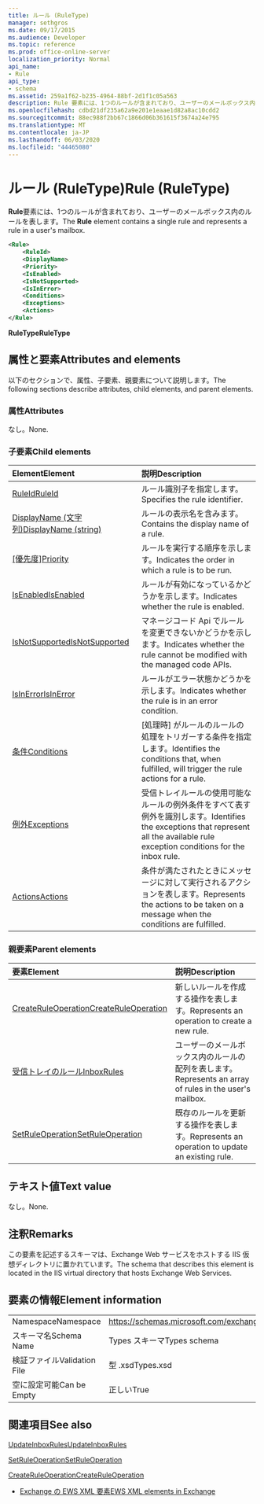 ```yaml
---
title: ルール (RuleType)
manager: sethgros
ms.date: 09/17/2015
ms.audience: Developer
ms.topic: reference
ms.prod: office-online-server
localization_priority: Normal
api_name:
- Rule
api_type:
- schema
ms.assetid: 259a1f62-b235-4964-88bf-2d1f1c05a563
description: Rule 要素には、1つのルールが含まれており、ユーザーのメールボックス内のルールを表します。
ms.openlocfilehash: cdbd21df235a62a9e201e1eaae1d82a8ac10cdd2
ms.sourcegitcommit: 88ec988f2bb67c1866d06b361615f3674a24e795
ms.translationtype: MT
ms.contentlocale: ja-JP
ms.lasthandoff: 06/03/2020
ms.locfileid: "44465080"
---
```

# <a name="rule-ruletype"></a><span data-ttu-id="55361-103">ルール (RuleType)</span><span class="sxs-lookup"><span data-stu-id="55361-103">Rule (RuleType)</span></span>

<span data-ttu-id="55361-104">**Rule**要素には、1つのルールが含まれており、ユーザーのメールボックス内のルールを表します。</span><span class="sxs-lookup"><span data-stu-id="55361-104">The **Rule** element contains a single rule and represents a rule in a user's mailbox.</span></span> 
  
```XML
<Rule>
    <RuleId>
    <DisplayName>
    <Priority>
    <IsEnabled>
    <IsNotSupported>
    <IsInError>
    <Conditions>
    <Exceptions>
    <Actions>
</Rule>
```

 <span data-ttu-id="55361-105">**RuleType**</span><span class="sxs-lookup"><span data-stu-id="55361-105">**RuleType**</span></span>
## <a name="attributes-and-elements"></a><span data-ttu-id="55361-106">属性と要素</span><span class="sxs-lookup"><span data-stu-id="55361-106">Attributes and elements</span></span>

<span data-ttu-id="55361-107">以下のセクションで、属性、子要素、親要素について説明します。</span><span class="sxs-lookup"><span data-stu-id="55361-107">The following sections describe attributes, child elements, and parent elements.</span></span>
  
### <a name="attributes"></a><span data-ttu-id="55361-108">属性</span><span class="sxs-lookup"><span data-stu-id="55361-108">Attributes</span></span>

<span data-ttu-id="55361-109">なし。</span><span class="sxs-lookup"><span data-stu-id="55361-109">None.</span></span>
  
### <a name="child-elements"></a><span data-ttu-id="55361-110">子要素</span><span class="sxs-lookup"><span data-stu-id="55361-110">Child elements</span></span>

|<span data-ttu-id="55361-111">**Element**</span><span class="sxs-lookup"><span data-stu-id="55361-111">**Element**</span></span>|<span data-ttu-id="55361-112">**説明**</span><span class="sxs-lookup"><span data-stu-id="55361-112">**Description**</span></span>|
|:-----|:-----|
|[<span data-ttu-id="55361-113">RuleId</span><span class="sxs-lookup"><span data-stu-id="55361-113">RuleId</span></span>](ruleid.md) <br/> |<span data-ttu-id="55361-114">ルール識別子を指定します。</span><span class="sxs-lookup"><span data-stu-id="55361-114">Specifies the rule identifier.</span></span>  <br/> |
|[<span data-ttu-id="55361-115">DisplayName (文字列)</span><span class="sxs-lookup"><span data-stu-id="55361-115">DisplayName (string)</span></span>](displayname-string.md) <br/> |<span data-ttu-id="55361-116">ルールの表示名を含みます。</span><span class="sxs-lookup"><span data-stu-id="55361-116">Contains the display name of a rule.</span></span>  <br/> |
|<span data-ttu-id="55361-117">[[優先度]](priority.md)</span><span class="sxs-lookup"><span data-stu-id="55361-117">[Priority](priority.md)</span></span> <br/> |<span data-ttu-id="55361-118">ルールを実行する順序を示します。</span><span class="sxs-lookup"><span data-stu-id="55361-118">Indicates the order in which a rule is to be run.</span></span>  <br/> |
|[<span data-ttu-id="55361-119">IsEnabled</span><span class="sxs-lookup"><span data-stu-id="55361-119">IsEnabled</span></span>](isenabled.md) <br/> |<span data-ttu-id="55361-120">ルールが有効になっているかどうかを示します。</span><span class="sxs-lookup"><span data-stu-id="55361-120">Indicates whether the rule is enabled.</span></span>  <br/> |
|[<span data-ttu-id="55361-121">IsNotSupported</span><span class="sxs-lookup"><span data-stu-id="55361-121">IsNotSupported</span></span>](isnotsupported.md) <br/> |<span data-ttu-id="55361-122">マネージコード Api でルールを変更できないかどうかを示します。</span><span class="sxs-lookup"><span data-stu-id="55361-122">Indicates whether the rule cannot be modified with the managed code APIs.</span></span>  <br/> |
|[<span data-ttu-id="55361-123">IsInError</span><span class="sxs-lookup"><span data-stu-id="55361-123">IsInError</span></span>](isinerror.md) <br/> |<span data-ttu-id="55361-124">ルールがエラー状態かどうかを示します。</span><span class="sxs-lookup"><span data-stu-id="55361-124">Indicates whether the rule is in an error condition.</span></span>  <br/> |
|[<span data-ttu-id="55361-125">条件</span><span class="sxs-lookup"><span data-stu-id="55361-125">Conditions</span></span>](conditions.md) <br/> |<span data-ttu-id="55361-126">[処理時] がルールのルールの処理をトリガーする条件を指定します。</span><span class="sxs-lookup"><span data-stu-id="55361-126">Identifies the conditions that, when fulfilled, will trigger the rule actions for a rule.</span></span>  <br/> |
|[<span data-ttu-id="55361-127">例外</span><span class="sxs-lookup"><span data-stu-id="55361-127">Exceptions</span></span>](exceptions.md) <br/> |<span data-ttu-id="55361-128">受信トレイルールの使用可能なルールの例外条件をすべて表す例外を識別します。</span><span class="sxs-lookup"><span data-stu-id="55361-128">Identifies the exceptions that represent all the available rule exception conditions for the inbox rule.</span></span>  <br/> |
|[<span data-ttu-id="55361-129">Actions</span><span class="sxs-lookup"><span data-stu-id="55361-129">Actions</span></span>](actions.md) <br/> |<span data-ttu-id="55361-130">条件が満たされたときにメッセージに対して実行されるアクションを表します。</span><span class="sxs-lookup"><span data-stu-id="55361-130">Represents the actions to be taken on a message when the conditions are fulfilled.</span></span>  <br/> |
   
### <a name="parent-elements"></a><span data-ttu-id="55361-131">親要素</span><span class="sxs-lookup"><span data-stu-id="55361-131">Parent elements</span></span>

|<span data-ttu-id="55361-132">**要素**</span><span class="sxs-lookup"><span data-stu-id="55361-132">**Element**</span></span>|<span data-ttu-id="55361-133">**説明**</span><span class="sxs-lookup"><span data-stu-id="55361-133">**Description**</span></span>|
|:-----|:-----|
|[<span data-ttu-id="55361-134">CreateRuleOperation</span><span class="sxs-lookup"><span data-stu-id="55361-134">CreateRuleOperation</span></span>](createruleoperation.md) <br/> |<span data-ttu-id="55361-135">新しいルールを作成する操作を表します。</span><span class="sxs-lookup"><span data-stu-id="55361-135">Represents an operation to create a new rule.</span></span>  <br/> |
|[<span data-ttu-id="55361-136">受信トレイのルール</span><span class="sxs-lookup"><span data-stu-id="55361-136">InboxRules</span></span>](inboxrules.md) <br/> |<span data-ttu-id="55361-137">ユーザーのメールボックス内のルールの配列を表します。</span><span class="sxs-lookup"><span data-stu-id="55361-137">Represents an array of rules in the user's mailbox.</span></span>  <br/> |
|[<span data-ttu-id="55361-138">SetRuleOperation</span><span class="sxs-lookup"><span data-stu-id="55361-138">SetRuleOperation</span></span>](setruleoperation.md) <br/> |<span data-ttu-id="55361-139">既存のルールを更新する操作を表します。</span><span class="sxs-lookup"><span data-stu-id="55361-139">Represents an operation to update an existing rule.</span></span>  <br/> |
   
## <a name="text-value"></a><span data-ttu-id="55361-140">テキスト値</span><span class="sxs-lookup"><span data-stu-id="55361-140">Text value</span></span>

<span data-ttu-id="55361-141">なし。</span><span class="sxs-lookup"><span data-stu-id="55361-141">None.</span></span>
  
## <a name="remarks"></a><span data-ttu-id="55361-142">注釈</span><span class="sxs-lookup"><span data-stu-id="55361-142">Remarks</span></span>

<span data-ttu-id="55361-143">この要素を記述するスキーマは、Exchange Web サービスをホストする IIS 仮想ディレクトリに置かれています。</span><span class="sxs-lookup"><span data-stu-id="55361-143">The schema that describes this element is located in the IIS virtual directory that hosts Exchange Web Services.</span></span>
  
## <a name="element-information"></a><span data-ttu-id="55361-144">要素の情報</span><span class="sxs-lookup"><span data-stu-id="55361-144">Element information</span></span>

|||
|:-----|:-----|
|<span data-ttu-id="55361-145">Namespace</span><span class="sxs-lookup"><span data-stu-id="55361-145">Namespace</span></span>  <br/> |https://schemas.microsoft.com/exchange/services/2006/types  <br/> |
|<span data-ttu-id="55361-146">スキーマ名</span><span class="sxs-lookup"><span data-stu-id="55361-146">Schema Name</span></span>  <br/> |<span data-ttu-id="55361-147">Types スキーマ</span><span class="sxs-lookup"><span data-stu-id="55361-147">Types schema</span></span>  <br/> |
|<span data-ttu-id="55361-148">検証ファイル</span><span class="sxs-lookup"><span data-stu-id="55361-148">Validation File</span></span>  <br/> |<span data-ttu-id="55361-149">型 .xsd</span><span class="sxs-lookup"><span data-stu-id="55361-149">Types.xsd</span></span>  <br/> |
|<span data-ttu-id="55361-150">空に設定可能</span><span class="sxs-lookup"><span data-stu-id="55361-150">Can be Empty</span></span>  <br/> |<span data-ttu-id="55361-151">正しい</span><span class="sxs-lookup"><span data-stu-id="55361-151">True</span></span>  <br/> |
   
## <a name="see-also"></a><span data-ttu-id="55361-152">関連項目</span><span class="sxs-lookup"><span data-stu-id="55361-152">See also</span></span>



[<span data-ttu-id="55361-153">UpdateInboxRules</span><span class="sxs-lookup"><span data-stu-id="55361-153">UpdateInboxRules</span></span>](updateinboxrules.md)
  
[<span data-ttu-id="55361-154">SetRuleOperation</span><span class="sxs-lookup"><span data-stu-id="55361-154">SetRuleOperation</span></span>](setruleoperation.md)
  
[<span data-ttu-id="55361-155">CreateRuleOperation</span><span class="sxs-lookup"><span data-stu-id="55361-155">CreateRuleOperation</span></span>](createruleoperation.md)


- [<span data-ttu-id="55361-156">Exchange の EWS XML 要素</span><span class="sxs-lookup"><span data-stu-id="55361-156">EWS XML elements in Exchange</span></span>](ews-xml-elements-in-exchange.md)

